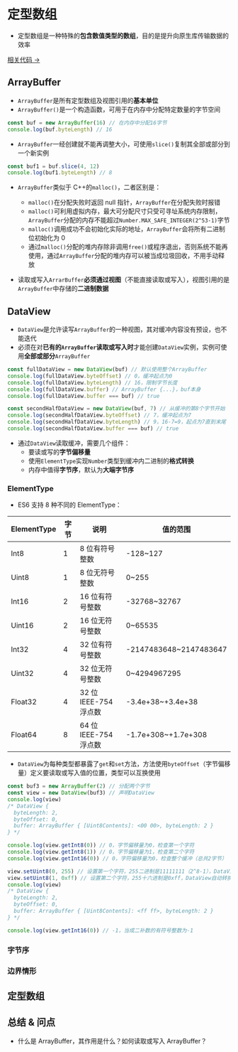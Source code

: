 # 定型数组

- 定型数组是一种特殊的**包含数值类型的数组**，目的是提升向原生库传输数据的效率

<a href="" target="_blank">相关代码 →</a>

## ArrayBuffer

- `ArrayBuffer`是所有定型数组及视图引用的**基本单位**
- `ArrayBuffer()`是一个构造函数，可用于在内存中分配特定数量的字节空间

```js
const buf = new ArrayBuffer(16) // 在内存中分配16字节
console.log(buf.byteLength) // 16
```

- `ArrayBuffer`一经创建就不能再调整大小，可使用`slice()`复制其全部或部分到一个新实例

```js
const buf1 = buf.slice(4, 12)
console.log(buf1.byteLength) // 8
```

- `ArrayBuffer`类似于 C++的`malloc()`，二者区别是：

  - `malloc()`在分配失败时返回 null 指针，`ArrayBuffer`在分配失败时报错
  - `malloc()`可利用虚拟内存，最大可分配尺寸只受可寻址系统内存限制，`ArrayBuffer`分配的内存不能超过`Number.MAX_SAFE_INTEGER(2^53-1)`字节
  - `malloc()`调用成功不会初始化实际的地址，`ArrayBuffer`会将所有二进制位初始化为 0
  - 通过`malloc()`分配的堆内存除非调用`free()`或程序退出，否则系统不能再使用，通过`ArrayBuffer`分配的堆内存可以被当成垃圾回收，不用手动释放

- 读取或写入`ArrarBuffer`**必须通过视图**（不能直接读取或写入），视图引用的是`ArrayBuffer`中存储的**二进制数据**

## DataView

- `DataView`是允许读写`ArrayBuffer`的一种视图，其对缓冲内容没有预设，也不能迭代
- 必须在对**已有的`ArrayBuffer`读取或写入时**才能创建`DataView`实例，实例可使用**全部或部分**`ArrayBuffer`

```js
const fullDataView = new DataView(buf) // 默认使用整个ArrayBuffer
console.log(fullDataView.byteOffset) // 0，缓冲起点为0
console.log(fullDataView.byteLength) // 16，限制字节长度
console.log(fullDataView.buffer) // ArrayBuffer {...}，buf本身
console.log(fullDataView.buffer === buf) // true

const secondHalfDataView = new DataView(buf, 7) // 从缓冲的第8个字节开始
console.log(secondHalfDataView.byteOffset) // 7，缓冲起点为7
console.log(secondHalfDataView.byteLength) // 9，16-7=9，起点为7直到末尾
console.log(secondHalfDataView.buffer === buf) // true
```

- 通过`DataView`读取缓冲，需要几个组件：
  - 要读或写的**字节偏移量**
  - 使用`ElementType`实现`Number`类型到缓冲内二进制的**格式转换**
  - 内存中值得**字节序**，默认为**大端字节序**

### ElementType

- ES6 支持 8 种不同的 ElementType：

| ElementType | 字节 | 说明                  | 值的范围               |
| ----------- | ---- | --------------------- | ---------------------- |
| Int8        | 1    | 8 位有符号整数        | -128~127               |
| Uint8       | 1    | 8 位无符号整数        | 0~255                  |
| Int16       | 2    | 16 位有符号整数       | -32768~32767           |
| Uint16      | 2    | 16 位无符号整数       | 0~65535                |
| Int32       | 4    | 32 位有符号整数       | -2147483648~2147483647 |
| Uint32      | 4    | 32 位无符号整数       | 0~4294967295           |
| Float32     | 4    | 32 位 IEEE-754 浮点数 | -3.4e+38~+3.4e+38      |
| Float64     | 8    | 64 位 IEEE-754 浮点数 | -1.7e+308~+1.7e+308    |

- `DataView`为每种类型都暴露了`get`和`set`方法，方法使用`byteOffset`（字节偏移量）定义要读取或写入值的位置，类型可以互换使用

```js
const buf3 = new ArrayBuffer(2) // 分配两个字节
const view = new DataView(buf3) // 声明DataView
console.log(view)
/* DataView {
  byteLength: 2,
  byteOffset: 0,
  buffer: ArrayBuffer { [Uint8Contents]: <00 00>, byteLength: 2 }
} */

console.log(view.getInt8(0)) // 0，字节偏移量为0，检查第一个字符
console.log(view.getInt8(1)) // 0，字节偏移量为1，检查第二个字符
console.log(view.getInt16(0)) // 0，字符偏移量为0，检查整个缓冲（总共2字节）

view.setUint8(0, 255) // 设置第一个字符，255二进制是11111111（2^8-1），DataView自动转换为特定的ElementType
view.setUint8(1, 0xff) // 设置第二个字符，255十六进制是0xff，DataView自动转换为特定的ElementType
console.log(view)
/* DataView {
  byteLength: 2,
  byteOffset: 0,
  buffer: ArrayBuffer { [Uint8Contents]: <ff ff>, byteLength: 2 }
} */

console.log(view.getInt16(0)) // -1，当成二补数的有符号整数为-1
```

### 字节序

### 边界情形

## 定型数组

## 总结 & 问点

- 什么是 ArrayBuffer，其作用是什么？如何读取或写入 ArrayBuffer？
